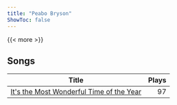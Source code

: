 ```yaml
---
title: "Peabo Bryson"
ShowToc: false
---
```


{{< more >}}

## Songs
Title | Plays 
----- | -----: 
[It's the Most Wonderful Time of the Year](/songs/its-the-most-wonderful-time-of-the-year) | 97

